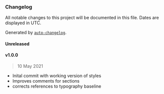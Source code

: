 ### Changelog

All notable changes to this project will be documented in this file. Dates are displayed in UTC.

Generated by [`auto-changelog`](https://github.com/CookPete/auto-changelog).

#### Unreleased

#### v1.0.0

> 10 May 2021

- Inital commit with working version of styles
- Improves comments for sections
- corrects references to typography baseline
